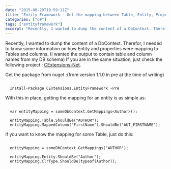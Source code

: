 ```yaml
---
date: "2015-08-29T19:59:11Z"
title: "Entity Framework - Get the mapping between Table, Entity, Properties and Columns at runtime (EF 6.1)"
categories: ["c#"]
tags: ["entityframework"]
excerpt: "Recently, I wanted to dump the content of a DbContext. Therefor, I needed to know some information ..."
---
```


Recently, I wanted to dump the content of a DbContext. Therefor, I needed to know some information on how Entity and properties were mapping to Tables and columns. (I wanted the output to contain table and column names from my DB schema)
If you are in the same situation, just check the following project : [CExtensions-Net](https://github.com/CedricDumont/CExtensions-Net).

Get the package from nuget :(from version 1.1.0 in pre at the time of writing)

```

  Install-Package CExtensions.EntityFramework -Pre
```

With this in place, getting the mapping for an entity is as simple as:

```

  var entityMapping = someDbContext.GetMappings<Author>();

  entityMapping.Table.ShouldBe("AUTHOR");
  entityMapping.MappedColumn("FirstName").ShouldBe("AUT_FIRSTNAME");

```

If you want to know the mapping for some Table, just do this:

```

  entityMapping = someDbContext.GetMappings("AUTHOR");

  entityMapping.Entity.ShouldBe("Author");
  entityMapping.ClrType.ShouldBe(typeof(Author));

```